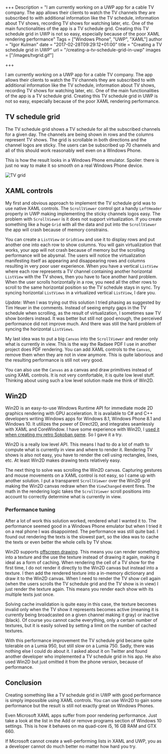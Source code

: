 +++
Description = "I am currently working on a UWP app for a cable TV company. The app allows their clients to watch the TV channels they are subscribed to with additional information like the TV schedule, information about TV shows, recording TV shows for watching later, etc. One of the main functionalities of the app is a TV schedule grid. Creating this TV schedule grid in UWP is not so easy, especially because of the poor XAML rendering performance"
Tags = ["Windows Phone", "UWP", "XAML"]
author = "Igor Kulman"
date = "2017-02-28T09:29:12+01:00"
title = "Creating a TV schedule grid in UWP"
url = "/creating-a-tv-schedule-grid-in-uwp"
images = ["/images/tvgrid.gif"]

+++

I am currently working on a UWP app for a cable TV company. The app allows their clients to watch the TV channels they are subscribed to with additional information like the TV schedule, information about TV shows, recording TV shows for watching later, etc. One of the main functionalities of the app is a TV schedule grid. Creating this TV schedule grid in UWP is not so easy, especially because of the poor XAML rendering performance. 

## TV schedule grid

The TV schedule grid shows a TV schedule for all the subscribed channels for a given day. The channels are being shown in rows and the columns represent TV shows. The grid is scrollable in both directions and the channel logos are sticky. The users can be subscribed up 70 channels and all of this should work reasonably well even on a Windows Phone.

This is how the result looks in a Windows Phone emulator. Spoiler: there is just no way to make it so smooth on a real Windows Phone device.

![TV grid](tvgrid.gif)

<!--more-->

## XAML controls

My first and obvious approach to implement the TV schedule grid was to use native XAML controls. The `ScrollViewer` control got a handy `LeftHeader` property in UWP making implementing the sticky channels logos easy. The problem with `ScrollViewer` is it does not support virtualization. If you create something like a huge `Grid` with all the data and put into the `ScrollViewer` the app will crash because of memory constrains. 

You can create a `ListView` or `GridView` and use it to display rows and put another one into each row to show columns. You will gain virtualization that works, your app will not crash because of memory but the scrolling performance will be abysmal. The users will notice the virtualization manifesting itself as appearing and disappearing rows and columns resulting in very poor user experience. When you have a vertical `ListView` where each row represents a TV channel containing another horizontal `ListView` with the TV shows, then you have to face another hard problem. When the user scrolls horizontally in a row, you need all the other rows to scroll to the same horizontal position so the TV schedule stays in sync. Try syncing horizontal `ListViews` in a virtualized vertical `ListView`, I dare you. 

*Update:* When I was trying out this solution I tried phasing as suggested by Tim Heuer in the comments. Instead of seeing empty gaps in the TV schedule when scrolling, as the result of virtualization, I sometimes saw TV show borders instead. It was better but still not good enough, the perceived performance did not improve much. And there was still the hard problem of syncing the horizontal `ListViews`.

My last idea was to put a big `Canvas` into the `ScrollViewer` and render only what is currently in view. This is the way the Radaee PDF I use in another project does PDF rendering. You can add XAML controls to the `Canvas`, remove them when they are not in view anymore. This is quite laborious and the resulting performance is still not very good.

You can also use the `Canvas` as a canvas and draw primitives instead of using XAML controls. It is not very comfortable, it is quite low level stuff. Thinking about using such a low level solution made me think of Win2D.

## Win2D

Win2D is an easy-to-use Windows Runtime API for immediate mode 2D graphics rendering with GPU acceleration. It is available to C# and C++ developers writing Windows apps for Windows 8.1, Windows Phone 8.1 and Windows 10. It utilizes the power of Direct2D, and integrates seamlessly with XAML and CoreWindow. I have some experience with Win2D, I [used it when creating my retro Sokoban game](/creating-a-simple-windows-10-game-with-win2d). So I gave it a try.

Win2D is a really low level API. This means I had to do a lot of math to compute what is currently in view and where to render it. Rendering TV shows is also not easy, you have to render the cell using rectangles, lines, etc. At least Win2D makes drawing texts relatively easy. 

The next thing to solve was scrolling the Win2D canvas. Capturing gestures and mouse movements on a XAML control is not easy, so I came up with another solution. I put a transparent `ScrollViewer` over the Win2D grid making the Win2D canvas redraw when the `ViewChanged` event fires. The math in the rendering logic takes the `ScrollViewer` scroll positions into account to correctly determine what is currently in view. 

### Performance tuning

After a lot of work this solution worked, rendered what I wanted it to. The performance seemed good in a Windows Phone emulator but when I tried it on a real phone I was disappointed. The performance was still quite bad. I found out rendering the texts is the slowest part, so the idea was to cache the texts or even better the whole cells by TV show.

Win2D supports [offscreen drawing](https://microsoft.github.io/Win2D/html/Offscreen.htm). This means you can render something into a texture and the use the texture instead of drawing it again, making it ideal as a form of caching. When rendering the cell of a TV show for the first time, I do not render it directly to the Win2D canvas but instead into a texture. I then add the rendered texture into a in-memory dictionary and draw it to the Win2D canvas. When I need to render the TV show cell again (when the users scrolls the TV schedule grid and the TV show is in view) I just render the texture again. This means you render each show with its multiple texts just once.

Solving cache invalidation is quite easy in this case, the texture becomes invalid only when the TV show it represents becomes active (meaning it is currently being broadcasted on a given channel making it gray) or inactive (black). Of course you cannot cache everything, only a certain number of textures, but it is easily solved by setting a limit on the number of cached textures.

With this performance improvement the TV schedule grid became quite tolerable on a Lumia 950, but still slow on a Lumia 750. Sadly, there was nothing else I could do about it. I asked about it on Twitter and found another developer who implemented a TV schedule grid in his app. He also used Win2D but just omitted it from the phone version, because of performance.

## Conclusion

Creating something like a TV schedule grid in UWP with good performance is simply impossible using XAML controls. You can use Win2D to gain some performance but the result is still not exactly great on Windows Phones.

Even Microsoft XAML apps suffer from poor rendering performance. Just take a look at the list in the Add or remove programs section of Windows 10 settings. This is how it behaves on ma quad-core i5, 16 GB RAM and GTX 660.

If Microsoft cannot create a well-performing lists in XAML and UWP, you as a developer cannot do much better no matter how hard you try.
